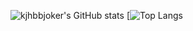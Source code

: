 
![kjhbbjoker's GitHub stats](https://github-readme-stats.vercel.app/api?username=kjhbbjoker&show_icons=true&theme=synthwave)
[![Top Langs](https://github-readme-stats.vercel.app/api/top-langs/?username=kjhbbjoker&layout=synthwave)
<!--
**kjhbbjoker/kjhbbjoker** is a ✨ _special_ ✨ repository because its `README.md` (this file) appears on your GitHub profile.

Here are some ideas to get you started:

- 🔭 I’m currently working on ...
- 🌱 I’m currently learning ...
- 👯 I’m looking to collaborate on ...
- 🤔 I’m looking for help with ...
- 💬 Ask me about ...
- 📫 How to reach me: ...
- 😄 Pronouns: ...
- ⚡ Fun fact: ...
-->
